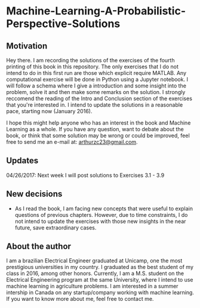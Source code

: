 # Machine-Learning-A-Probabilistic-Perspective-Solutions

## Motivation

Hey there. I am recording the solutions of the exercises of the fourth printing of this book in this repository. The only exercises that I do not intend to do in this first run are those which explicit require MATLAB. Any computational exercise will be done in Python using a Jupyter notebook. I will follow a schema where I give a introduction and some insight into the problem, solve it and then make some remarks on the solution. I strongly reccomend the reading of the Intro and Conclusion section of the exercises that you're interested in. I intend to update the solutions in a reasonable pace, starting now (January 2016). 

I hope this might help anyone who has an interest in the book and Machine Learning as a whole. If you have any question, want to debate about the book, or think that some solution may be wrong or could be improved, feel free to send me an e-mail at: arthurzc23@gmail.com.

## Updates

04/26/2017: Next week I will post solutions to Exercises 3.1 - 3.9

## New decisions

* As I read the book, I am facing new concepts that were useful to explain questions of previous chapters. However, due to time constraints, I do not intend to update the exercises with those new insights in the near future, save extraordinary cases.

## About the author

I am a brazilian Electrical Engineer graduated at Unicamp, one the most prestigious universities in my country.
I graduated as the best student of my class in 2016, among other honors. Currently, I am a M.S. student on the Electrical Engineering program at the same University, where I intend to use machine learning in agriculture problems. I am interested in a summer intership in Canada on any startup/company working with machine learning. If you want to know more about me, feel free to contact me. 





